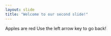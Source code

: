 ```yaml
---
layout: slide
title: "Welcome to our second slide!"
---
```

Apples are red
Use the left arrow key to go back!
